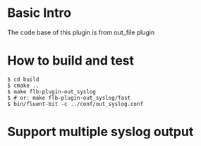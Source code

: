 # Basic Intro

The code base of this plugin is from out_file plugin

# How to build and test

```
$ cd build
$ cmake ..
$ make flb-plugin-out_syslog
$ # or: make flb-plugin-out_syslog/fast
$ bin/fluent-bit -c ../conf/out_syslog.conf
```

# Support multiple syslog output
